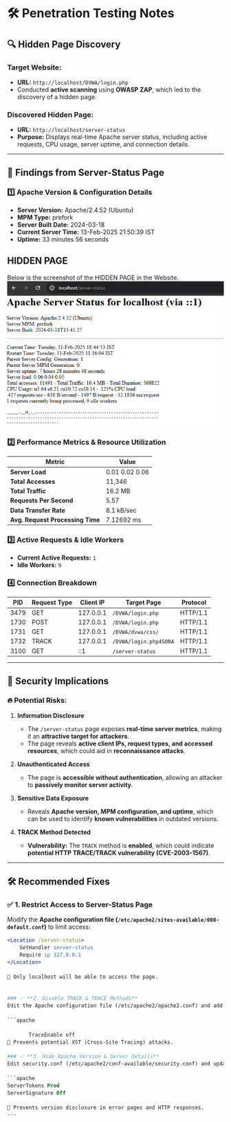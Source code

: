 # 🛠️ Penetration Testing Notes  

## 🔍 Hidden Page Discovery  

### **Target Website:**  
- **URL:** `http://localhost/DVWA/login.php`  
- Conducted **active scanning** using **OWASP ZAP**, which led to the discovery of a hidden page.  

### **Discovered Hidden Page:**  
- **URL:** `http://localhost/server-status`  
- **Purpose:** Displays real-time Apache server status, including active requests, CPU usage, server uptime, and connection details.  

---

## 🔎 **Findings from Server-Status Page**  

### **1️⃣ Apache Version & Configuration Details**  
- **Server Version:** Apache/2.4.52 (Ubuntu)  
- **MPM Type:** prefork  
- **Server Built Date:** 2024-03-18  
- **Current Server Time:** 13-Feb-2025 21:50:39 IST  
- **Uptime:** 33 minutes 56 seconds  

## HIDDEN PAGE 
Below is the screenshot of the HIDDEN PAGE in the Website.
![HIDDEN PAGE ](screenshots/HIDDEN_PAGE.png)

### **2️⃣ Performance Metrics & Resource Utilization**  
| Metric          | Value |
|----------------|-------|
| **Server Load** | 0.01 0.02 0.06 |
| **Total Accesses** | 11,346 |
| **Total Traffic** | 16.2 MB |
| **Requests Per Second** | 5.57 |
| **Data Transfer Rate** | 8.1 kB/sec |
| **Avg. Request Processing Time** | 7.12692 ms |

### **3️⃣ Active Requests & Idle Workers**  
- **Current Active Requests:** `1`  
- **Idle Workers:** `9`  

### **4️⃣ Connection Breakdown**  
| PID | Request Type | Client IP | Target Page | Protocol |
|-----|-------------|-----------|-------------|----------|
| 3479 | GET | 127.0.0.1 | `/DVWA/login.php` | HTTP/1.1 |
| 1730 | POST | 127.0.0.1 | `/DVWA/login.php` | HTTP/1.1 |
| 1731 | GET | 127.0.0.1 | `/DVWA/dvwa/css/` | HTTP/1.1 |
| 1732 | TRACK | 127.0.0.1 | `/DVWA/login.php4S0RA` | HTTP/1.1 |
| 3100 | GET | ::1 | `/server-status` | HTTP/1.1 |

---

## 🛑 **Security Implications**  

### 🔥 **Potential Risks:**  
1. **Information Disclosure**  
   - The `/server-status` page exposes **real-time server metrics**, making it an **attractive target for attackers**.  
   - The page reveals **active client IPs, request types, and accessed resources**, which could aid in **reconnaissance attacks**.  

2. **Unauthenticated Access**  
   - The page is **accessible without authentication**, allowing an attacker to **passively monitor server activity**.  

3. **Sensitive Data Exposure**  
   - Reveals **Apache version, MPM configuration, and uptime**, which can be used to identify **known vulnerabilities** in outdated versions.  

4. **TRACK Method Detected**  
   - **Vulnerability:** The `TRACK` method is **enabled**, which could indicate **potential HTTP TRACE/TRACK vulnerability (CVE-2003-1567)**.  

---

## 🛠️ **Recommended Fixes**  

### ✅ **1. Restrict Access to Server-Status Page**  
Modify the **Apache configuration file (`/etc/apache2/sites-available/000-default.conf`)** to limit access:  

```apache
<Location /server-status>
    SetHandler server-status
    Require ip 127.0.0.1
</Location>

🔹 Only localhost will be able to access the page.


### ✅ **2. Disable TRACK & TRACE Methods**
Edit the Apache configuration file (/etc/apache2/apache2.conf) and add:

```apache
       
       TraceEnable off
🔹 Prevents potential XST (Cross-Site Tracing) attacks.

### ✅ **3. Hide Apache Version & Server Details** 
Edit security.conf (/etc/apache2/conf-available/security.conf) and update:

```apache
ServerTokens Prod
ServerSignature Off

🔹 Prevents version disclosure in error pages and HTTP responses.
---
